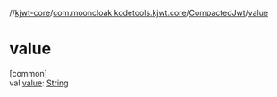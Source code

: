 //[kjwt-core](../../../index.md)/[com.mooncloak.kodetools.kjwt.core](../index.md)/[CompactedJwt](index.md)/[value](value.md)

# value

[common]\
val [value](value.md): [String](https://kotlinlang.org/api/latest/jvm/stdlib/kotlin/-string/index.html)
